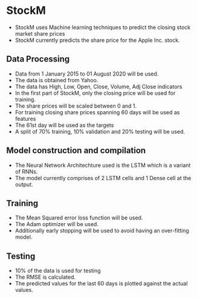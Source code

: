 # StockM

- StockM uses Machine learning techniques to predict the closing stock market share prices
- StockM currently predicts the share price for the Apple Inc. stock.

## Data Processing

- Data from 1 January 2015 to 01 August 2020 will be used.
- The data is obtained from Yahoo.
- The data has High, Low, Open, Close, Volume, Adj Close indicators
- In the first part of StockM, only the closing price will be used for training.
- The share prices will be scaled between 0 and 1.
- For training closing share prices spanning 60 days will be used as features
- The 61st day will be used as the targets
- A split of 70% training, 10% validation and 20% testing will be used.

## Model construction and compilation

- The Neural Network Architechture used is the LSTM which is a variant of RNNs.
- The model currently comprises of 2 LSTM cells and 1 Dense cell at the output.

## Training

- The Mean Squared error loss function will be used.
- The Adam optimizer will be used.
- Additionally early stopping will be used to avoid having an over-fitting model.

## Testing

- 10% of the data is used for testing
- The RMSE is calculated.
- The predicted values for the last 60 days is plotted against the actual values.
